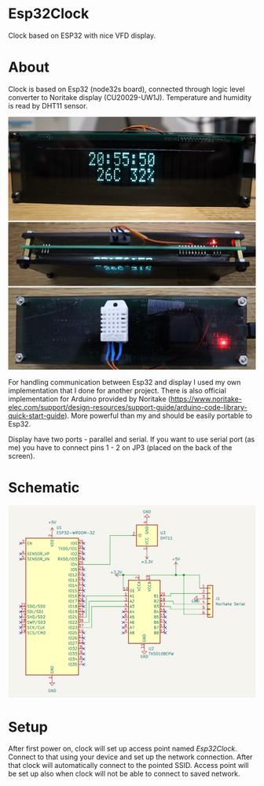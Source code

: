 # Esp32Clock
Clock based on ESP32 with nice VFD display.

# About
Clock is based on Esp32 (node32s board), connected through logic level converter to Noritake display (CU20029-UW1J). Temperature and humidity is read by DHT11 sensor.

![img](images/IMG_0593.JPG)
![img](images/IMG_0596.JPG)
![img](images/IMG_0597.JPG)

For handling communication between Esp32 and display I used my own implementation that I done for another project. There is also official implementation for Arduino provided by Noritake (https://www.noritake-elec.com/support/design-resources/support-guide/arduino-code-library-quick-start-guide). More powerful than my and should be easily portable to Esp32.

Display have two ports - parallel and serial. If you want to use serial port (as me) you have to connect pins 1 - 2 on JP3 (placed on the back of the screen).

# Schematic
![img](schematic/schematic.png)

# Setup
After first power on, clock will set up access point named _Esp32Clock_. Connect to that using your device and set up the network connection. After that clock will automatically connect to the pointed SSID. Access point will be set up also when clock will not be able to connect to saved network.
